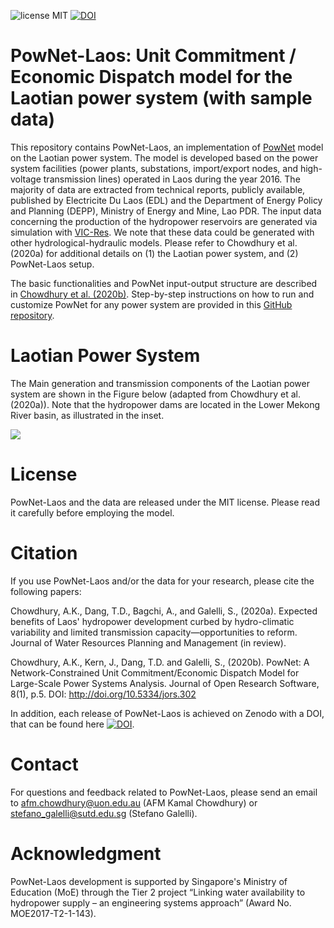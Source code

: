 ![license MIT](https://img.shields.io/github/license/kamal0013/PowNet) [![DOI](https://zenodo.org/badge/DOI/10.5281/zenodo.3756642.svg)](https://doi.org/10.5281/zenodo.3756642)
# PowNet-Laos: Unit Commitment / Economic Dispatch model for the Laotian power system (with sample data)
This repository contains PowNet-Laos, an implementation of [PowNet](https://github.com/kamal0013/PowNet) model on the Laotian power system. The model is developed based on the power system facilities (power plants, substations, import/export nodes, and high-voltage transmission lines) operated in Laos during the year 2016. The majority of data are extracted from technical reports, publicly available, published by Electricite Du Laos (EDL) and the Department of Energy Policy and Planning (DEPP), Ministry of Energy and Mine, Lao PDR. The input data concerning the production of the hydropower reservoirs are generated via simulation with [VIC-Res](https://github.com/thanhiwer/VICRes). We note that these data could be generated with other hydrological-hydraulic models. Please refer to Chowdhury et al. (2020a) for additional details on (1) the Laotian power system, and (2) PowNet-Laos setup.

The basic functionalities and PowNet input-output structure are described in [Chowdhury et al. (2020b)](https://openresearchsoftware.metajnl.com/articles/10.5334/jors.302/). Step-by-step instructions on how to run and customize PowNet for any power system are provided in this [GitHub repository](https://github.com/kamal0013/PowNet).

# Laotian Power System
The Main generation and transmission components of the Laotian power system are shown in the Figure below (adapted from Chowdhury et al. (2020a)). Note that the hydropower dams are located in the Lower Mekong River basin, as illustrated in the inset.

![](https://github.com/kamal0013/PowNet-Laos/blob/master/Model%20and%20data/fig1_Laotian_grid_mekong.jpg)

# License
PowNet-Laos and the data are released under the MIT license. Please read it carefully before employing the model.

# Citation
If you use PowNet-Laos and/or the data for your research, please cite the following papers:

Chowdhury, A.K., Dang, T.D., Bagchi, A., and Galelli, S., (2020a). Expected benefits of Laos' hydropower development curbed by hydro-climatic variability and limited transmission capacity—opportunities to reform. Journal of Water Resources Planning and Management (in review).

Chowdhury, A.K., Kern, J., Dang, T.D. and Galelli, S., (2020b). PowNet: A Network-Constrained Unit Commitment/Economic Dispatch Model for Large-Scale Power Systems Analysis. Journal of Open Research Software, 8(1), p.5. DOI: http://doi.org/10.5334/jors.302

In addition, each release of PowNet-Laos is achieved on Zenodo with a DOI, that can be found here [![DOI](https://zenodo.org/badge/DOI/10.5281/zenodo.3756642.svg)](https://doi.org/10.5281/zenodo.3756642).

# Contact
For questions and feedback related to PowNet-Laos, please send an email to afm.chowdhury@uon.edu.au (AFM Kamal Chowdhury) or stefano_galelli@sutd.edu.sg (Stefano Galelli).

# Acknowledgment	
PowNet-Laos development is supported by Singapore's Ministry of Education (MoE) through the Tier 2 project “Linking water availability to hydropower supply – an engineering systems approach” (Award No. MOE2017-T2-1-143).

